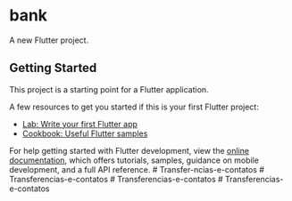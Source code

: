 # bank

A new Flutter project.

## Getting Started

This project is a starting point for a Flutter application.

A few resources to get you started if this is your first Flutter project:

- [Lab: Write your first Flutter app](https://docs.flutter.dev/get-started/codelab)
- [Cookbook: Useful Flutter samples](https://docs.flutter.dev/cookbook)

For help getting started with Flutter development, view the
[online documentation](https://docs.flutter.dev/), which offers tutorials,
samples, guidance on mobile development, and a full API reference.
#   T r a n s f e r - n c i a s - e - c o n t a t o s  
 #   T r a n s f e r e n c i a s - e - c o n t a t o s  
 #   T r a n s f e r e n c i a s - e - c o n t a t o s  
 #   T r a n s f e r e n c i a s - e - c o n t a t o s  
 